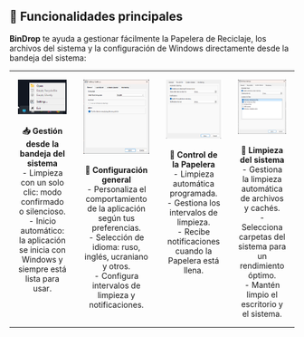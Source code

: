 ## 🌟 Funcionalidades principales

**BinDrop** te ayuda a gestionar fácilmente la Papelera de Reciclaje, los archivos del sistema y la configuración de Windows directamente desde la bandeja del sistema:

<div align="center">

  <table>
    <tr>
      <td align="center" valign="top" style="padding: 15px;">
        <img src="img/traymenu.png" width="290px"><br><br>
        <b>📥 Gestión desde la bandeja del sistema</b><br>
        - Limpieza con un solo clic: modo confirmado o silencioso.<br>
        - Inicio automático: la aplicación se inicia con Windows y siempre está lista para usar.
      </td>
      <td align="center" valign="top" style="padding: 15px;">
        <img src="img/general.png" width="290px"><br><br>
        <b>🔧 Configuración general</b><br>
        - Personaliza el comportamiento de la aplicación según tus preferencias.<br>
        - Selección de idioma: ruso, inglés, ucraniano y otros.<br>
        - Configura intervalos de limpieza y notificaciones.
      </td>
      <td align="center" valign="top" style="padding: 15px;">
        <img src="img/recylcebin.png" width="290px"><br><br>
        <b>📸 Control de la Papelera</b><br>
        - Limpieza automática programada.<br>
        - Gestiona los intervalos de limpieza.<br>
        - Recibe notificaciones cuando la Papelera está llena.
      </td>
      <td align="center" valign="top" style="padding: 15px;">
        <img src="img/systemcleaner.png" width="290px"><br><br>
        <b>🧹 Limpieza del sistema</b><br>
        - Gestiona la limpieza automática de archivos y cachés.<br>
        - Selecciona carpetas del sistema para un rendimiento óptimo.<br>
        - Mantén limpio el escritorio y el sistema.
      </td>
    </tr>
  </table>

</div>
